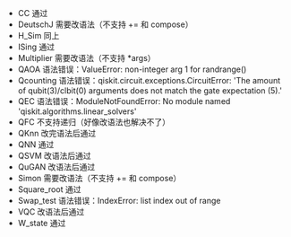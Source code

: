 * CC 通过
* DeutschJ 需要改语法（不支持 += 和 compose）
* H_Sim 同上
* ISing 通过
* Multiplier 需要改语法（不支持 *args）
* QAOA 语法错误：ValueError: non-integer arg 1 for randrange()
* Qcounting 语法错误：qiskit.circuit.exceptions.CircuitError: 'The amount of qubit(3)/clbit(0) arguments does not match the gate expectation (5).'
* QEC 语法错误：ModuleNotFoundError: No module named 'qiskit.algorithms.linear_solvers'
* QFC 不支持递归（好像改语法也解决不了）
* QKnn 改完语法后通过
* QNN 通过
* QSVM 改语法后通过
* QuGAN 改语法后通过
* Simon 需要改语法（不支持 += 和 compose）
* Square_root 通过
* Swap_test 语法错误：IndexError: list index out of range
* VQC 改语法后通过
* W_state 通过
